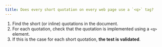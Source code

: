 ```yaml
---
title: Does every short quotation on every web page use a `<q>` tag?
---
```


1. Find the short (or inline) quotations in the document.
2. For each quotation, check that the quotation is implemented using a `<q>` element.
3. If this is the case for each short quotation, **the test is validated**.
